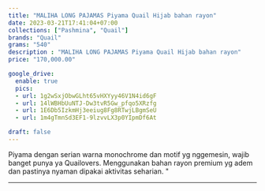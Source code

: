 ```yaml
---
title: "MALIHA LONG PAJAMAS Piyama Quail Hijab bahan rayon"
date: 2023-03-21T17:41:04+07:00
collections: ["Pashmina", "Quail"]
brands: "Quail"
grams: "540"
description : "MALIHA LONG PAJAMAS Piyama Quail Hijab bahan rayon"
price: "170,000.00"

google_drive:
  enable: true
  pics:
  - url: 1g2wSxjObwGLht65vHXYyy46V1N4id6gF
  - url: 14lWBHbUuNTJ-Dw3tvR5Gw_pfqo5XRzfg
  - url: 1E6Db5IzkmHj3eeiug8Fg8RTwjLBgmSeU
  - url: 1m4gTmnSd3EF1-9lzvvLX3p0YIpmDf6At

draft: false
---
```


Piyama dengan serian warna monochrome dan motif yg nggemesin, wajib banget punya ya Quailovers. Menggunakan bahan rayon premium yg adem dan pastinya nyaman dipakai aktivitas seharian. "

---------    
 
